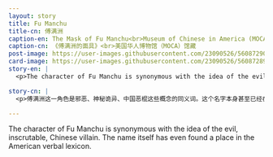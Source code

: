 ```yaml
---
layout: story
title: Fu Manchu
title-cn: 傅满洲
caption-en: The Mask of Fu Manchu<br>Museum of Chinese in America (MOCA) collection
caption-cn: 《傅满洲的面具》<br>美国华人博物馆（MOCA）馆藏
post-image: https://user-images.githubusercontent.com/23090526/56087290-d74df980-5e35-11e9-8639-870ed6ffcfd4.jpg
card-image: https://user-images.githubusercontent.com/23090526/56087289-d61ccc80-5e35-11e9-97a6-3c3589a09047.jpg
story-en: |
  <p>The character of Fu Manchu is synonymous with the idea of the evil, inscrutable, Chinese villain. The name itself has even found a place in the American verbal lexicon. The character was invented by British author Sax Rohmer in a series of novels that first saw publication in 1913. He was the manifestation of western fears of “oriental” invasion. Since his inception in 1913 Fu Manchu has appeared in all forms of media including radio, television, film, and comics. He has been portrayed by actors such as Christopher Lee and Nicholas Cage.</p>

story-cn: |
  <p>傅满洲这一角色是邪恶、神秘诡异、中国恶棍这些概念的同义词。这个名字本身甚至已经在美国的口头俚语中找到了一席之地。这个角色是由英国作家萨克斯洛默（Sax Rohmer）在其1913年首次出版的系列小说中创造的。他是西方世界对于“东方”入侵的恐惧的具象表现。自1913年傅满洲被创造以来，他以各种形式出现在各种媒体上，包括广播、电视、电影和漫画。傅满洲这个角色曾由克里斯托弗·李（Christopher Lee ）和尼古拉斯·凯奇（Nicholas Cage）等演员饰演。</p>

---
```


The character of Fu Manchu is synonymous with the idea of the evil, inscrutable, Chinese villain. The name itself has even found a place in the American verbal lexicon.
